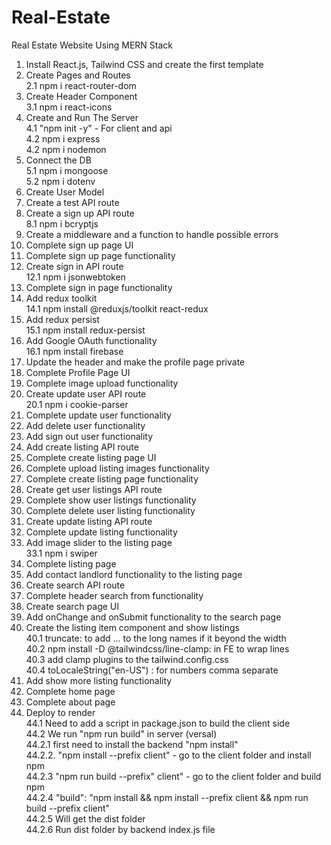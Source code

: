 # Real-Estate

Real Estate Website Using MERN Stack

1. Install React.js, Tailwind CSS and create the first template
2. Create Pages and Routes </br>
   2.1 npm i react-router-dom
3. Create Header Component </br>
   3.1 npm i react-icons
4. Create and Run The Server </br>
   4.1 "npm init -y" - For client and api </br>
   4.2 npm i express </br>
   4.2 npm i nodemon </br>
5. Connect the DB </br>
   5.1 npm i mongoose </br>
   5.2 npm i dotenv </br>
6. Create User Model </br>
7. Create a test API route </br>
8. Create a sign up API route </br>
   8.1 npm i bcryptjs </br>
9. Create a middleware and a function to handle possible errors </br>
10. Complete sign up page UI </br>
11. Complete sign up page functionality </br>
12. Create sign in API route </br>
    12.1 npm i jsonwebtoken </br>
13. Complete sign in page functionality </br>
14. Add redux toolkit </br>
    14.1 npm install @reduxjs/toolkit react-redux </br>
15. Add redux persist </br>
    15.1 npm install redux-persist </br>
16. Add Google OAuth functionality </br>
    16.1 npm install firebase </br>
17. Update the header and make the profile page private </br>
18. Complete Profile Page UI </br>
19. Complete image upload functionality </br>
20. Create update user API route </br>
    20.1 npm i cookie-parser </br>
21. Complete update user functionality </br>
22. Add delete user functionality </br>
23. Add sign out user functionality </br>
24. Add create listing API route </br>
25. Complete create listing page UI </br>
26. Complete upload listing images functionality </br>
27. Complete create listing page functionality </br>
28. Create get user listings API route </br>
29. Complete show user listings functionality </br>
30. Complete delete user listing functionality </br>
31. Create update listing API route </br>
32. Complete update listing functionality </br>
33. Add image slider to the listing page </br>
    33.1 npm i swiper </br>
34. Complete listing page </br>
35. Add contact landlord functionality to the listing page </br>
36. Create search API route </br>
37. Complete header search from functionality </br>
38. Create search page UI </br>
39. Add onChange and onSubmit functionality to the search page </br>
40. Create the listing item component and show listings </br>
    40.1 truncate: to add ... to the long names if it beyond the width </br>
    40.2 npm install -D @tailwindcss/line-clamp: in FE to wrap lines </br>
    40.3 add clamp plugins to the tailwind.config.css </br>
    40.4 toLocaleString("en-US") : for numbers comma separate </br>
41. Add show more listing functionality </br>
42. Complete home page </br>
43. Complete about page </br>
44. Deploy to render </br>
    44.1 Need to add a script in package.json to build the client side </br>
    44.2 We run "npm run build" in server (versal) </br>
        44.2.1 first need to install the backend "npm install"</br>
        44.2.2. "npm install --prefix client" - go to the client folder and install npm </br>
        44.2.3 "npm run build --prefix" client" - go to the client folder and build npm </br>
        44.2.4 "build": "npm install && npm install --prefix client && npm run build --prefix client" </br>
        44.2.5 Will get the dist folder </br>
        44.2.6 Run dist folder by backend index.js file </br>
